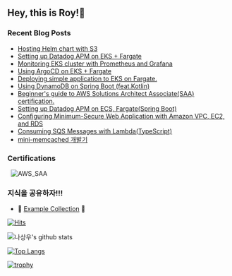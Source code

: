 ## Hey, this is Roy!👋

### Recent Blog Posts

- [Hosting Helm chart with S3](https://github.com/sang-w0o/Study/blob/master/Infrastructure/Kubernetes/Helm%20chart%EC%99%80%20S3%EB%A1%9C%20Helm%20chart%20hosting%ED%95%98%EA%B8%B0.md)
- [Setting up Datadog APM on EKS + Fargate](https://dev.to/aws-builders/apm-with-datadog-on-eks-fargate-17i2)
- [Monitoring EKS cluster with Prometheus and Grafana](https://dev.to/aws-builders/monitoring-eks-cluster-with-prometheus-and-grafana-1kpb)
- [Using ArgoCD on EKS + Fargate](https://dev.to/aws-builders/using-argocd-on-eks-fargate-47lb)
- [Deploying simple application to EKS on Fargate.](https://dev.to/sangwoo/deploying-simple-application-to-eks-on-fargate-5ee2)
- [Using DynamoDB on Spring Boot (feat.Kotlin)](https://dev.to/aws-builders/using-dynamodb-on-spring-boot-featkotlin-3674)
- [Beginner's guide to AWS Solutions Architect Associate(SAA) certification.](https://dev.to/aws-builders/beginners-guide-to-aws-saa-exam-fcn)
- [Setting up Datadog APM on ECS, Fargate(Spring Boot)](https://dev.to/aws-builders/setting-up-datadog-apm-on-ecs-fargatespring-boot-4ema)
- [Configuring Minimum-Secure Web Application with Amazon VPC, EC2, and RDS](https://dev.to/aws-builders/configuring-private-web-application-with-amazon-vpc-ec2-and-rds-5eii)
- [Consuming SQS Messages with Lambda(TypeScript)](https://dev.to/aws-builders/consuming-sqs-messages-with-lambdatypescript-1gck)
- [mini-memcached 개발기](https://medium.com/daangn/%EB%8B%A8%EC%9C%84-%ED%85%8C%EC%8A%A4%ED%8A%B8%EB%A5%BC-%EC%9C%84%ED%95%9C-mini-memcached-%EA%B0%9C%EB%B0%9C%EA%B8%B0-732bf2bb9e)

### Certifications
  
![AWS_SAA](https://images.credly.com/size/220x220/images/0e284c3f-5164-4b21-8660-0d84737941bc/image.png) 

### 지식을 공유하자!!!

- 🥳 [Example Collection](https://github.com/Example-Collection) 🥳


[![Hits](https://hits.seeyoufarm.com/api/count/incr/badge.svg?url=https%3A%2F%2Fgithub.com%2Fsangw-w0o)](https://hits.seeyoufarm.com)

![나상우's github stats](https://github-readme-stats.vercel.app/api?username=sang-w0o&show_icons=true&theme=github_dark)

[![Top Langs](https://github-readme-stats.vercel.app/api/top-langs/?username=sang-w0o&layout=compact)](https://github.com/sang-w0o/github-readme-stats)

[![trophy](https://github-profile-trophy.vercel.app/?username=sang-w0o&theme=onedark)](https://github.com/sang-w0o/github-profile-trophy)

